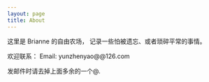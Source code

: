 ```yaml
---
layout: page
title: About
---
```


这里是 Brianne 的自由农场，
记录一些怕被遗忘、或者琐碎平常的事情。


欢迎联系：
Email: yunzhenyao@@126.com

发邮件时请去掉上面多余的一个@.